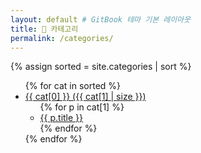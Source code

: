 ```yaml
---
layout: default # GitBook 테마 기본 레이아웃
title: 📂 카테고리
permalink: /categories/
---
```


{% assign sorted = site.categories | sort %}

<ul class="summary">          <!-- ⭐ GitBook과 동일한 class -->
{% for cat in sorted %}
  <li class="chapter">
    <a class="title" href="#" onclick="return false;">{{ cat[0] }} ({{ cat[1] | size }})</a>
    <ul class="articles">
      {% for p in cat[1] %}
        <li><a href="{{ p.url | relative_url }}">{{ p.title }}</a></li>
      {% endfor %}
    </ul>
  </li>
{% endfor %}
</ul>
